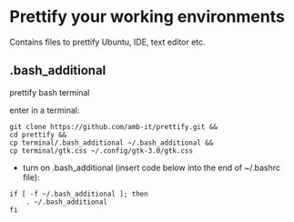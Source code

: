 # Prettify your working environments

Contains files to prettify Ubuntu, IDE, text editor etc.

## .bash_additional

prettify bash terminal

enter in a terminal:

```
git clone https://github.com/amb-it/prettify.git &&
cd prettify &&
cp terminal/.bash_additional ~/.bash_additional &&
cp terminal/gtk.css ~/.config/gtk-3.0/gtk.css
```
- turn on .bash_additional (insert code below into the end of ~/.bashrc file):

```
if [ -f ~/.bash_additional ]; then
    . ~/.bash_additional
fi
```